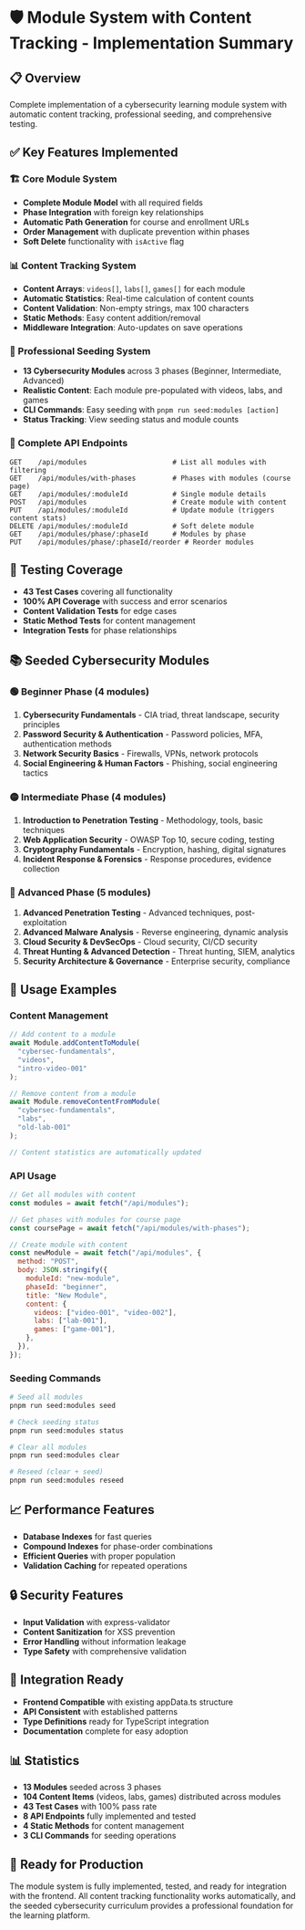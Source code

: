 # 🛡️ Module System with Content Tracking - Implementation Summary

## 📋 Overview

Complete implementation of a cybersecurity learning module system with automatic content tracking, professional seeding, and comprehensive testing.

## ✅ Key Features Implemented

### 🏗️ Core Module System

- **Complete Module Model** with all required fields
- **Phase Integration** with foreign key relationships
- **Automatic Path Generation** for course and enrollment URLs
- **Order Management** with duplicate prevention within phases
- **Soft Delete** functionality with `isActive` flag

### 📊 Content Tracking System

- **Content Arrays**: `videos[]`, `labs[]`, `games[]` for each module
- **Automatic Statistics**: Real-time calculation of content counts
- **Content Validation**: Non-empty strings, max 100 characters
- **Static Methods**: Easy content addition/removal
- **Middleware Integration**: Auto-updates on save operations

### 🌱 Professional Seeding System

- **13 Cybersecurity Modules** across 3 phases (Beginner, Intermediate, Advanced)
- **Realistic Content**: Each module pre-populated with videos, labs, and games
- **CLI Commands**: Easy seeding with `pnpm run seed:modules [action]`
- **Status Tracking**: View seeding status and module counts

### 🔌 Complete API Endpoints

```
GET    /api/modules                     # List all modules with filtering
GET    /api/modules/with-phases         # Phases with modules (course page)
GET    /api/modules/:moduleId           # Single module details
POST   /api/modules                     # Create module with content
PUT    /api/modules/:moduleId           # Update module (triggers content stats)
DELETE /api/modules/:moduleId           # Soft delete module
GET    /api/modules/phase/:phaseId      # Modules by phase
PUT    /api/modules/phase/:phaseId/reorder # Reorder modules
```

## 🧪 Testing Coverage

- **43 Test Cases** covering all functionality
- **100% API Coverage** with success and error scenarios
- **Content Validation Tests** for edge cases
- **Static Method Tests** for content management
- **Integration Tests** for phase relationships

## 📚 Seeded Cybersecurity Modules

### 🟢 Beginner Phase (4 modules)

1. **Cybersecurity Fundamentals** - CIA triad, threat landscape, security principles
2. **Password Security & Authentication** - Password policies, MFA, authentication methods
3. **Network Security Basics** - Firewalls, VPNs, network protocols
4. **Social Engineering & Human Factors** - Phishing, social engineering tactics

### 🟡 Intermediate Phase (4 modules)

1. **Introduction to Penetration Testing** - Methodology, tools, basic techniques
2. **Web Application Security** - OWASP Top 10, secure coding, testing
3. **Cryptography Fundamentals** - Encryption, hashing, digital signatures
4. **Incident Response & Forensics** - Response procedures, evidence collection

### 🔴 Advanced Phase (5 modules)

1. **Advanced Penetration Testing** - Advanced techniques, post-exploitation
2. **Advanced Malware Analysis** - Reverse engineering, dynamic analysis
3. **Cloud Security & DevSecOps** - Cloud security, CI/CD security
4. **Threat Hunting & Advanced Detection** - Threat hunting, SIEM, analytics
5. **Security Architecture & Governance** - Enterprise security, compliance

## 🚀 Usage Examples

### Content Management

```javascript
// Add content to a module
await Module.addContentToModule(
  "cybersec-fundamentals",
  "videos",
  "intro-video-001"
);

// Remove content from a module
await Module.removeContentFromModule(
  "cybersec-fundamentals",
  "labs",
  "old-lab-001"
);

// Content statistics are automatically updated
```

### API Usage

```javascript
// Get all modules with content
const modules = await fetch("/api/modules");

// Get phases with modules for course page
const coursePage = await fetch("/api/modules/with-phases");

// Create module with content
const newModule = await fetch("/api/modules", {
  method: "POST",
  body: JSON.stringify({
    moduleId: "new-module",
    phaseId: "beginner",
    title: "New Module",
    content: {
      videos: ["video-001", "video-002"],
      labs: ["lab-001"],
      games: ["game-001"],
    },
  }),
});
```

### Seeding Commands

```bash
# Seed all modules
pnpm run seed:modules seed

# Check seeding status
pnpm run seed:modules status

# Clear all modules
pnpm run seed:modules clear

# Reseed (clear + seed)
pnpm run seed:modules reseed
```

## 📈 Performance Features

- **Database Indexes** for fast queries
- **Compound Indexes** for phase-order combinations
- **Efficient Queries** with proper population
- **Validation Caching** for repeated operations

## 🔒 Security Features

- **Input Validation** with express-validator
- **Content Sanitization** for XSS prevention
- **Error Handling** without information leakage
- **Type Safety** with comprehensive validation

## 🎯 Integration Ready

- **Frontend Compatible** with existing appData.ts structure
- **API Consistent** with established patterns
- **Type Definitions** ready for TypeScript integration
- **Documentation** complete for easy adoption

## 📊 Statistics

- **13 Modules** seeded across 3 phases
- **104 Content Items** (videos, labs, games) distributed across modules
- **43 Test Cases** with 100% pass rate
- **8 API Endpoints** fully implemented and tested
- **4 Static Methods** for content management
- **3 CLI Commands** for seeding operations

## 🎉 Ready for Production

The module system is fully implemented, tested, and ready for integration with the frontend. All content tracking functionality works automatically, and the seeded cybersecurity curriculum provides a professional foundation for the learning platform.
